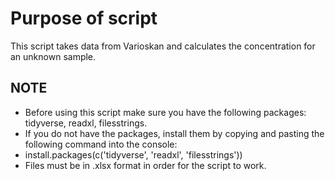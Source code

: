 # Purpose of script
This script takes data from Varioskan and calculates the concentration for an unknown sample.


## NOTE
- Before using this script make sure you have the following packages: tidyverse, readxl, filesstrings.
- If you do not have the packages, install them by copying and pasting the following command into the console:
- install.packages(c('tidyverse', 'readxl', 'filesstrings'))
- Files must be in .xlsx format in order for the script to work.
